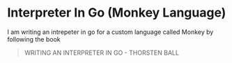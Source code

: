 # Interpreter In Go (Monkey Language)

I am writing an intrepeter in go for a custom language called Monkey by following the book

> WRITING AN INTERPRETER IN GO - THORSTEN BALL
